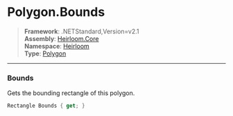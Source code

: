 # Polygon.Bounds

> **Framework**: .NETStandard,Version=v2.1  
> **Assembly**: [Heirloom.Core][0]  
> **Namespace**: [Heirloom][0]  
> **Type**: [Polygon][1]  

--------------------------------------------------------------------------------

### Bounds

Gets the bounding rectangle of this polygon.

```cs
Rectangle Bounds { get; }
```

[0]: ..\Heirloom.Core.md
[1]: Heirloom.Polygon.md
